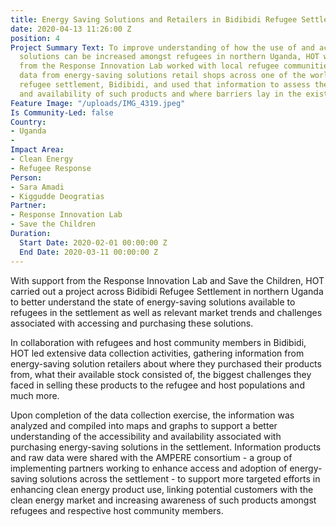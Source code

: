 ```yaml
---
title: Energy Saving Solutions and Retailers in Bidibidi Refugee Settlement
date: 2020-04-13 11:26:00 Z
position: 4
Project Summary Text: To improve understanding of how the use of and access to energy-saving
  solutions can be increased amongst refugees in northern Uganda, HOT with support
  from the Response Innovation Lab worked with local refugee communities to collect
  data from energy-saving solutions retail shops across one of the world's largest
  refugee settlement, Bidibidi, and used that information to assess the distribution
  and availability of such products and where barriers lay in the existing market.
Feature Image: "/uploads/IMG_4319.jpeg"
Is Community-Led: false
Country:
- Uganda
- 
Impact Area:
- Clean Energy
- Refugee Response
Person:
- Sara Amadi
- Kiggudde Deogratias
Partner:
- Response Innovation Lab
- Save the Children
Duration:
  Start Date: 2020-02-01 00:00:00 Z
  End Date: 2020-03-11 00:00:00 Z
---
```


With support from the Response Innovation Lab and Save the Children, HOT carried out a project across Bidibidi Refugee Settlement in northern Uganda to better understand the state of energy-saving solutions available to refugees in the settlement as well as relevant market trends and challenges associated with accessing and purchasing these solutions. 

In collaboration with refugees and host community members in Bidibidi, HOT led extensive data collection activities, gathering information from energy-saving solution retailers about where they purchased their products from, what their available stock consisted of, the biggest challenges they faced in selling these products to the refugee and host populations and much more.

Upon completion of the data collection exercise, the information was analyzed and compiled into maps and graphs to support a better understanding of the accessibility and availability associated with purchasing energy-saving solutions in the settlement. Information products and raw data were shared with the AMPERE consortium - a group of implementing partners working to enhance access and adoption of energy-saving solutions across the settlement - to support more targeted efforts in enhancing clean energy product use, linking potential customers with the clean energy market and increasing awareness of such products amongst refugees and respective host community members.